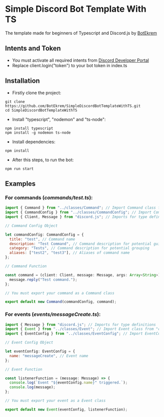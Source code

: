 # Simple Discord Bot Template With TS

The template made for beginners of Typescript and Discord.js by [BotEkrem](https://github.com/BotEkrem)

## Intents and Token

- You must activate all required intents from [Discord Developer Portal](https://discord.com/developers/applications)
- Replace client.login("token") to your bot token in index.ts 

## Installation

- Firstly clone the project:

```
git clone https://github.com/BotEkrem/SimpleDiscordBotTemplateWithTS.git
cd SimpleDiscordBotTemplateWithTS
```

- Install "typescript", "nodemon" and "ts-node":

```
npm install typescript
npm install -g nodemon ts-node
```

- Install dependencies:

```
npm install
```

- After this steps, to run the bot:

```
npm run start
```

## Examples

### For commands (_commands/test.ts_):

```js
import { Command } from "../classes/Command"; // Import Command class from "classes" folder
import { CommandConfig } from "../classes/CommandConfig"; // Import CommandConfig class from "classes" folder
import { Client, Message } from "discord.js"; // Imports for type definitions

// Command Config Object

let commandConfig: CommandConfig = {
  title: "test", // Command name
  description: "Test Command", // Command description for potential guide commands
  category: "Tests", // Command description for potential grouping
  aliases: ["test2", "test3"], // Aliases of command name
};

// Command Function

const command = (client: Client, message: Message, args: Array<String>) => {
  message.reply("Test command.");
};

// You must export your command as a Command class

export default new Command(commandConfig, command);
```

### For events (_events/messageCreate.ts_):

```js
import { Message } from "discord.js"; // Imports for type definitions
import { Event } from "../classes/Event"; // Import Event class from "classes" folder
import { EventConfig } from "../classes/EventConfig"; // Import EventConfig class from "classes" folder

// Event Config Object

let eventConfig: EventConfig = {
  name: "messageCreate", // Event name
};

// Event Function

const listenerFunction = (message: Message) => {
  console.log(`Event "${eventConfig.name}" triggered.`);
  console.log(message);
};

// You must export your event as a Event class

export default new Event(eventConfig, listenerFunction);
```
